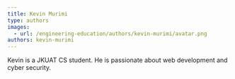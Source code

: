 ```yaml
---
title: Kevin Murimi
type: authors
images:
  - url: /engineering-education/authors/kevin-murimi/avatar.png
authors: kevin-murimi
---
```

Kevin is a JKUAT CS student. He is passionate about web development and cyber security.
